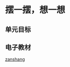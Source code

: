# 摆一摆，想一想

## 单元目标


## 电子教材

<Ebook grade="xxsx1b" :pages="51" :paged="51" ></Ebook>

[zanshang](../res/zanshang.md ':include')